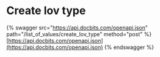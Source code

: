 # Create lov type

{% swagger src="https://api.docbits.com/openapi.json" path="/list_of_values/create_lov_type" method="post" %}
[https://api.docbits.com/openapi.json](https://api.docbits.com/openapi.json)
{% endswagger %}
